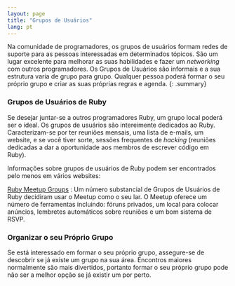 ```yaml
---
layout: page
title: "Grupos de Usuários"
lang: pt
---
```


Na comunidade de programadores, os grupos de usuários formam redes
de suporte para as pessoas interessadas em determinados tópicos. São um
lugar excelente para melhorar as suas habilidades e fazer um _networking_
com outros programadores. Os Grupos de Usuários são informais e
a sua estrutura varia de grupo para grupo. Qualquer pessoa poderá formar
o seu próprio grupo e criar as suas próprias regras e agenda.
{: .summary}

### Grupos de Usuários de Ruby

Se desejar juntar-se a outros programadores Ruby, um grupo local
poderá ser o ideal. Os grupos de usuários são intereimente dedicados
ao Ruby. Caracterizam-se por ter reuniões mensais, uma lista de e-mails, um
website, e se você tiver sorte, sessões frequentes de *hacking* (reuniões
dedicadas a dar a oportunidade aos membros de escrever código em Ruby).

Informações sobre grupos de usuários de Ruby podem ser encontrados pelo
menos em vários websites:

[Ruby Meetup Groups][meetup]
: Um número substancial de Grupos de Usuários de Ruby decidiram usar o
  Meetup como o seu lar. O Meetup oferece um número de ferramentas
  incluindo: fóruns privados, um local para colocar anúncios, lembretes
  automáticos sobre reuniões e um bom sistema de RSVP.

### Organizar o seu Próprio Grupo

Se está interessado em formar o seu próprio grupo, assegure-se de
descobrir se já existe um grupo na sua área. Encontros maiores
normalmente são mais divertidos, portanto formar o seu próprio grupo pode
não ser a melhor opção se já existir um por perto.



[meetup]: https://ruby.meetup.com
